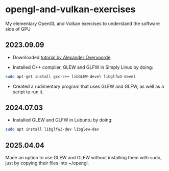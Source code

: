 # opengl-and-vulkan-exercises
My elementary OpenGL and Vulkan exercises to understand the software side of GPU

## 2023.09.09

* Downloaded [tutorial by Alexander Overvoorde](https://open.gl).

* Installed C++ compiler, GLEW and GLFW in Simply Linux by doing:

```bash
sudo apt-get install gcc-c++ libGLEW-devel libglfw3-devel
```

* Created a rudimentary program that uses GLEW and GLFW, as well as a script to run it.

## 2024.07.03

* Installed GLEW and GLFW in Lubuntu by doing:

```bash
sudo apt install libglfw3-dev libglew-dev
```

## 2025.04.04

Made an option to use GLEW and GLFW without installing them with sudo, just by copying their files into ~/opengl.
